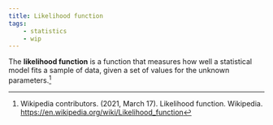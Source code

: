 ```yaml
---
title: Likelihood function
tags:
    - statistics
    - wip
---
```


The **likelihood function** is a function that measures how well a statistical model fits a sample of data, given a set of values for the unknown parameters.[^wiki]

[^wiki]: Wikipedia contributors. (2021, March 17). Likelihood function. Wikipedia. <https://en.wikipedia.org/wiki/Likelihood_function>
